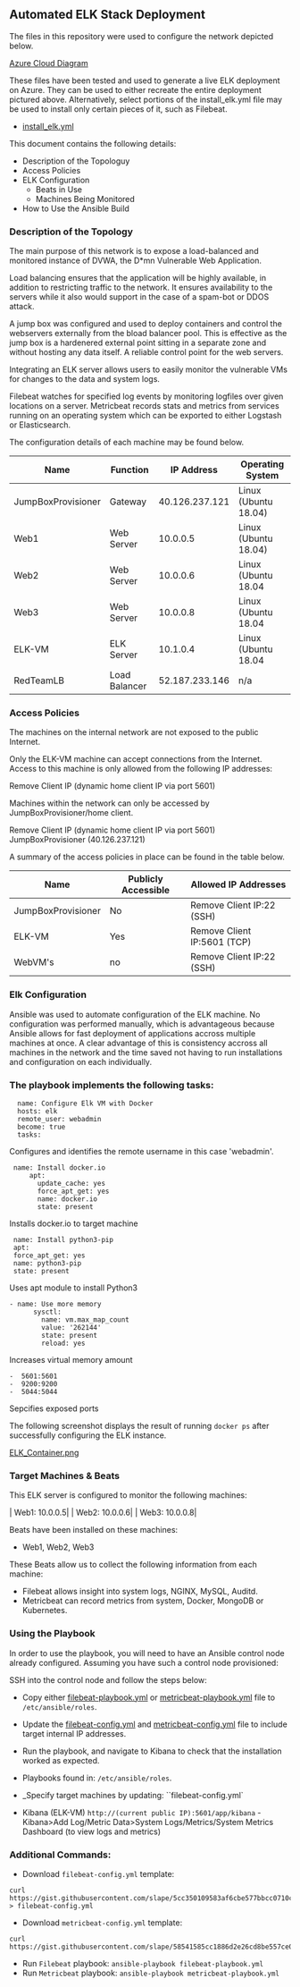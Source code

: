 ## Automated ELK Stack Deployment

The files in this repository were used to configure the network depicted below.

 [Azure Cloud Diagram](./Images/azure_cloud_diagram.png)

These files have been tested  and used to generate a live ELK deployment on Azure. They can be used to either recreate the entire deployment pictured above. Alternatively, select portions of the install_elk.yml file may be used to install only certain pieces of it, such as Filebeat.

  - [install_elk.yml](./install_elk.yml)

This document contains the following details:

- Description of the Topologuy
- Access Policies
- ELK Configuration
  - Beats in Use
  - Machines Being Monitored
- How to Use the Ansible Build


### Description of the Topology

The main purpose of this network is to expose a load-balanced and monitored instance of DVWA, the D*mn Vulnerable Web Application.

Load balancing ensures that the application will be highly available, in addition to restricting traffic to the network.
It ensures availability to the servers while it also would support in the case of a spam-bot or DDOS attack.

A jump box was configured and used to deploy containers and control the webservers externally from the bload balancer pool. This is effective as the jump box is a hardenered external point sitting in a separate zone and without hosting any data itself. A reliable control point for the web servers.  


Integrating an ELK server allows users to easily monitor the vulnerable VMs for changes to the data and system logs.

Filebeat watches for specified log events by monitoring logfiles over given locations on a server. 
Metricbeat records stats and metrics from services running on an operating system which can be exported to either Logstash or Elasticsearch.

The configuration details of each machine may be found below.


| Name     | Function | IP Address | Operating System |
| -------- | -------- | ---------- | ---------------- |
| JumpBoxProvisioner | Gateway  | 40.126.237.121   | Linux (Ubuntu 18.04)            |
| Web1     | Web Server| 10.0.0.5| Linux (Ubuntu 18.04)                  |
| Web2     | Web Server| 10.0.0.6| Linux (Ubuntu 18.04                 |
| Web3     | Web Server| 10.0.0.8| Linux (Ubuntu 18.04                 |
| ELK-VM     | ELK Server| 10.1.0.4| Linux (Ubuntu 18.04                 |
| RedTeamLB     | Load Balancer| 52.187.233.146| n/a               |
### Access Policies

The machines on the internal network are not exposed to the public Internet. 

Only the ELK-VM machine can accept connections from the Internet. Access to this machine is only allowed from the following IP addresses:

Remove Client IP (dynamic home client IP via port 5601)

Machines within the network can only be accessed by JumpBoxProvisioner/home client.

Remove Client IP (dynamic home client IP via port 5601)
JumpBoxProvisioner (40.126.237.121)


A summary of the access policies in place can be found in the table below.

| Name     | Publicly Accessible | Allowed IP Addresses |
| -------- | ------------------- | -------------------- |
| JumpBoxProvisioner | No             | Remove Client IP:22 (SSH)   |
| ELK-VM         |     Yes                |  Remove Client IP:5601 (TCP)                     |
| WebVM's         |     no                |   Remove Client IP:22 (SSH)                   |

### Elk Configuration

Ansible was used to automate configuration of the ELK machine. No configuration was performed manually, which is advantageous because Ansible allows for fast deployment of applications accross multiple machines at once. A clear advantage of this is consistency accross all machines in the network and the time saved not having to run installations and configuration on each individually. 

### The playbook implements the following tasks:


```
  name: Configure Elk VM with Docker 
  hosts: elk
  remote_user: webadmin
  become: true
  tasks:
  ```
  Configures and identifies the remote username in this case 'webadmin'.
 ```
  name: Install docker.io
      apt:
        update_cache: yes
        force_apt_get: yes
        name: docker.io
        state: present
```
Installs docker.io to target machine
```
 name: Install python3-pip
 apt:
 force_apt_get: yes
 name: python3-pip
 state: present
```
Uses apt module to install Python3

```
- name: Use more memory
      sysctl:
        name: vm.max_map_count
        value: '262144'
        state: present
        reload: yes
```
Increases virtual memory amount

```
-  5601:5601
-  9200:9200
-  5044:5044
```
Sepcifies exposed ports


The following screenshot displays the result of running `docker ps` after successfully configuring the ELK instance.

[ELK_Container.png](./Images/ELK_Container.png)

### Target Machines & Beats

This ELK server is configured to monitor the following machines:

| Web1: 10.0.0.5| 
| Web2: 10.0.0.6| 
| Web3: 10.0.0.8| 

Beats have been installed on these machines:

- Web1, Web2, Web3

These Beats allow us to collect the following information from each machine:

- Filebeat allows insight into system logs, NGINX, MySQL, Auditd.
- Metricbeat can record metrics from system, Docker, MongoDB or Kubernetes.

### Using the Playbook

In order to use the playbook, you will need to have an Ansible control node already configured. Assuming you have such a control node provisioned: 

SSH into the control node and follow the steps below:

- Copy either [filebeat-playbook.yml](./filebeat-playbook.yml) or [metricbeat-playbook.yml](./metricbeat-playbook.yml) file to `/etc/ansible/roles`.
- Update the [filebeat-config.yml](./filebeat-config.yml) and [metricbeat-config.yml](./metricbeat-config.yml) file to include target internal IP addresses.
- Run the playbook, and navigate to Kibana to check that the installation worked as expected.

- Playbooks found in: `/etc/ansible/roles`.
- _Specify target machines by updating: ``filebeat-config.yml`
- Kibana (ELK-VM) `http://(current public IP):5601/app/kibana` - Kibana>Add Log/Metric Data>System Logs/Metrics/System Metrics Dashboard (to view logs and metrics) 

### Additional Commands:
- Download `filebeat-config.yml` template:
```
curl https://gist.githubusercontent.com/slape/5cc350109583af6cbe577bbcc0710c93/raw/eca603b72586fbe148c11f9c87bf96a63cb25760/Filebeat > filebeat-config.yml
```
- Download `metricbeat-config.yml` template:
```
curl https://gist.githubusercontent.com/slape/58541585cc1886d2e26cd8be557ce04c/raw/0ce2c7e744c54513616966affb5e9d96f5e12f73/metricbeat
```
- Run `Filebeat` playbook:
``` ansible-playbook filebeat-playbook.yml ```
- Run `Metricbeat` playbook:
``` ansible-playbook metricbeat-playbook.yml ```

